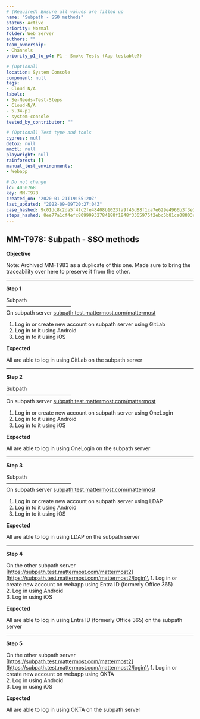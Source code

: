 ```yaml
---
# (Required) Ensure all values are filled up
name: "Subpath - SSO methods"
status: Active
priority: Normal
folder: Web Server
authors: ""
team_ownership: 
- Channels
priority_p1_to_p4: P1 - Smoke Tests (App testable?)

# (Optional)
location: System Console
component: null
tags: 
- Cloud N/A
labels: 
- Se-Needs-Test-Steps
- Cloud-N/A
- 5.34-p1
- system-console
tested_by_contributor: ""

# (Optional) Test type and tools
cypress: null
detox: null
mmctl: null
playwright: null
rainforest: []
manual_test_environments: 
- Webapp

# Do not change
id: 4050768
key: MM-T978
created_on: "2020-01-21T19:55:20Z"
last_updated: "2022-09-09T20:27:04Z"
case_hashed: 9c01dc8c2da5f4fc2fe48408b1023fa9f45d88f1ca7e629e4966b3f3e17335e1816d5016e1d98c7f9192187d67872e70
steps_hashed: 8ee77a1cf4efc80999932784188f1848f3365975f2ebc5b81ca08803e0112c55e55c173bc62a01487eeee0543a01cca6
---
```


<!-- (Auto-generated) Based on frontmatter's "key" and "name" -->

## MM-T978: Subpath - SSO methods

**Objective**

Note: Archived MM-T983 as a duplicate of this one. Made sure to bring the traceability over here to preserve it from the other.

---

**Step 1**

Subpath\
–––––––––––––––––––––––––\
On subpath server [subpath.test.mattermost.com/mattermost](https://subpath.test.mattermost.com/mattermost)

1. Log in or create new account on subpath server using GitLab
2. Log in to it using Android
3. Log in to it using iOS

**Expected**

All are able to log in using GitLab on the subpath server

---

**Step 2**

Subpath\
–––––––––––––––––––––––––\
On subpath server [subpath.test.mattermost.com/mattermost](https://subpath.test.mattermost.com/mattermost)

1. Log in or create new account on subpath server using OneLogin
2. Log in to it using Android
3. Log in to it using iOS

**Expected**

All are able to log in using OneLogin on the subpath server

---

**Step 3**

Subpath\
–––––––––––––––––––––––––\
On subpath server [subpath.test.mattermost.com/mattermost](https://subpath.test.mattermost.com/mattermost)

1. Log in or create new account on subpath server using LDAP
2. Log in to it using Android
3. Log in to it using iOS

**Expected**

All are able to log in using LDAP on the subpath server

---

**Step 4**

On the other subpath server [https://subpath.test.mattermost.com/mattermost2](https://subpath.test.mattermost.com/mattermost2/login)\
1\. Log in or create new account on webapp using Entra ID (formerly Office 365)\
2\. Log in using Android\
3\. Log in using iOS

**Expected**

All are able to log in using Entra ID (formerly Office 365) on the subpath server

---

**Step 5**

On the other subpath server [https://subpath.test.mattermost.com/mattermost2](https://subpath.test.mattermost.com/mattermost2/login)\
1\. Log in or create new account on webapp using OKTA\
2\. Log in using Android\
3\. Log in using iOS

**Expected**

All are able to log in using OKTA on the subpath server
